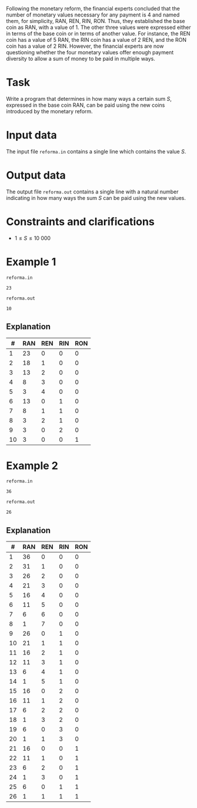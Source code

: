 Following the monetary reform, the financial experts concluded that the number of monetary values necessary for any payment is 4 and named them, for simplicity, RAN, REN, RIN, RON. Thus, they established the base coin as RAN, with a value of $1$. The other three values were expressed either in terms of the base coin or in terms of another value. For instance, the REN coin has a value of $5$ RAN, the RIN coin has a value of $2$ REN, and the RON coin has a value of $2$ RIN. However, the financial experts are now questioning whether the four monetary values offer enough payment diversity to allow a sum of money to be paid in multiple ways.

# Task

Write a program that determines in how many ways a certain sum $S$, expressed in the base coin RAN, can be paid using the new coins introduced by the monetary reform.

# Input data

The input file `reforma.in` contains a single line which contains the value $S$.

# Output data

The output file `reforma.out` contains a single line with a natural number indicating in how many ways the sum $S$ can be paid using the new values.

# Constraints and clarifications

* $1 \leq S \leq 10 \ 000$

# Example 1

`reforma.in`
```
23
```

`reforma.out`
```
10
```

## Explanation

|#|RAN|REN|RIN|RON|
|-|-|-|-|-|
|1|23|0|0|0|
|2|18|1|0|0|
|3|13|2|0|0|
|4|8|3|0|0|
|5|3|4|0|0|
|6|13|0|1|0|
|7|8|1|1|0|
|8|3|2|1|0|
|9|3|0|2|0|
|10|3|0|0|1|

# Example 2

`reforma.in`
```
36
```

`reforma.out`
```
26
```

## Explanation

|#|RAN|REN|RIN|RON|
|-|-|-|-|-|
|1|36|0|0|0|
|2|31|1|0|0|
|3|26|2|0|0|
|4|21|3|0|0|
|5|16|4|0|0|
|6|11|5|0|0|
|7|6|6|0|0|
|8|1|7|0|0|
|9|26|0|1|0|
|10|21|1|1|0|
|11|16|2|1|0|
|12|11|3|1|0|
|13|6|4|1|0|
|14|1|5|1|0|
|15|16|0|2|0|
|16|11|1|2|0|
|17|6|2|2|0|
|18|1|3|2|0|
|19|6|0|3|0|
|20|1|1|3|0|
|21|16|0|0|1|
|22|11|1|0|1|
|23|6|2|0|1|
|24|1|3|0|1|
|25|6|0|1|1|
|26|1|1|1|1|